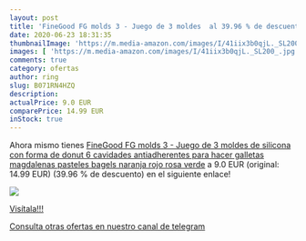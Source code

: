 ```yaml
---
layout: post
title: 'FineGood FG molds 3 - Juego de 3 moldes  al 39.96 % de descuento'
date: 2020-06-23 18:31:35
thumbnailImage: 'https://m.media-amazon.com/images/I/41iix3b0qjL._SL200_.jpg'
images: [ 'https://m.media-amazon.com/images/I/41iix3b0qjL._SL200_.jpg' ]
comments: true
category: ofertas
author: ring
slug: B071RN4HZQ
description:
actualPrice: 9.0 EUR
comparePrice: 14.99 EUR
inStock: true
---
```


Ahora mismo tienes [FineGood FG molds 3 - Juego de 3 moldes de silicona con forma de donut  6 cavidades antiadherentes  para hacer galletas  magdalenas  pasteles  bagels  naranja  rojo rosa  verde](https://www.amazon.com/dp/B071RN4HZQ/?tag=redken08-20) a 9.0 EUR (original: 14.99 EUR) (39.96 %  de descuento) en el siguiente enlace!

[![](https://m.media-amazon.com/images/I/41iix3b0qjL._SL200_.jpg)](https://www.amazon.com/dp/B071RN4HZQ/?tag=redken08-20)

[Visítala!!!](https://www.amazon.com/dp/B071RN4HZQ/?tag=redken08-20)

[Consulta otras ofertas en nuestro canal de telegram](https://t.me/s/ofertas25)
